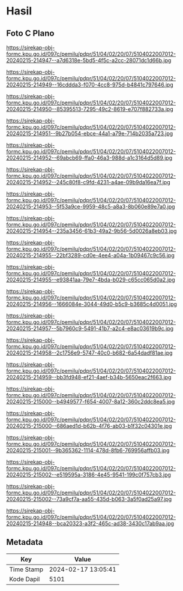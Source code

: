 # Hasil

## Foto C Plano

https://sirekap-obj-formc.kpu.go.id/097c/pemilu/pdpr/51/04/02/20/07/5104022007012-20240215-214947--a7d6318e-5bd5-4f5c-a2cc-28071dc1d66b.jpg

https://sirekap-obj-formc.kpu.go.id/097c/pemilu/pdpr/51/04/02/20/07/5104022007012-20240215-214949--16cddda3-f070-4cc8-975d-b4841c797646.jpg

https://sirekap-obj-formc.kpu.go.id/097c/pemilu/pdpr/51/04/02/20/07/5104022007012-20240215-214950--85395513-7295-49c2-8619-e707f882733a.jpg

https://sirekap-obj-formc.kpu.go.id/097c/pemilu/pdpr/51/04/02/20/07/5104022007012-20240215-214951--9b27b054-ebce-44a1-a79e-714b2035a723.jpg

https://sirekap-obj-formc.kpu.go.id/097c/pemilu/pdpr/51/04/02/20/07/5104022007012-20240215-214952--69abcb69-ffa0-46a3-988d-a1c3164d5d89.jpg

https://sirekap-obj-formc.kpu.go.id/097c/pemilu/pdpr/51/04/02/20/07/5104022007012-20240215-214952--245c80f8-c9fd-4231-a4ae-09b9da16ea7f.jpg

https://sirekap-obj-formc.kpu.go.id/097c/pemilu/pdpr/51/04/02/20/07/5104022007012-20240215-214953--5f53a9ce-9959-48c5-a8a3-8b060e89e7a0.jpg

https://sirekap-obj-formc.kpu.go.id/097c/pemilu/pdpr/51/04/02/20/07/5104022007012-20240215-214954--235a3456-61b3-49a2-9b56-5d0026a8eb03.jpg

https://sirekap-obj-formc.kpu.go.id/097c/pemilu/pdpr/51/04/02/20/07/5104022007012-20240215-214955--22bf3289-cd0e-4ee4-a04a-1b09467c9c56.jpg

https://sirekap-obj-formc.kpu.go.id/097c/pemilu/pdpr/51/04/02/20/07/5104022007012-20240215-214955--e93841aa-79e7-4bda-b029-c65cc065d0a2.jpg

https://sirekap-obj-formc.kpu.go.id/097c/pemilu/pdpr/51/04/02/20/07/5104022007012-20240215-214956--1666084e-3044-49d0-b5c9-b3685c4d0051.jpg

https://sirekap-obj-formc.kpu.go.id/097c/pemilu/pdpr/51/04/02/20/07/5104022007012-20240215-214957--5b7960c9-5491-41b7-a2c4-e8ac03619b9c.jpg

https://sirekap-obj-formc.kpu.go.id/097c/pemilu/pdpr/51/04/02/20/07/5104022007012-20240215-214958--2c1756e9-5747-40c0-b682-6a54dadf81ae.jpg

https://sirekap-obj-formc.kpu.go.id/097c/pemilu/pdpr/51/04/02/20/07/5104022007012-20240215-214959--bb3fd948-ef21-4aef-b34b-5650eac2f663.jpg

https://sirekap-obj-formc.kpu.go.id/097c/pemilu/pdpr/51/04/02/20/07/5104022007012-20240215-215000--b4949577-f654-4007-8a12-360c2ddc8ea5.jpg

https://sirekap-obj-formc.kpu.go.id/097c/pemilu/pdpr/51/04/02/20/07/5104022007012-20240215-215000--686aed1d-b62b-4f76-ab03-b1f32c04301e.jpg

https://sirekap-obj-formc.kpu.go.id/097c/pemilu/pdpr/51/04/02/20/07/5104022007012-20240215-215001--9b365362-1114-478d-8fb6-769956affb03.jpg

https://sirekap-obj-formc.kpu.go.id/097c/pemilu/pdpr/51/04/02/20/07/5104022007012-20240215-215002--e519595a-3186-4e45-9541-199c0f757cb3.jpg

https://sirekap-obj-formc.kpu.go.id/097c/pemilu/pdpr/51/04/02/20/07/5104022007012-20240215-215002--73a9cf7a-aa55-435d-b063-3a5f0ad25a97.jpg

https://sirekap-obj-formc.kpu.go.id/097c/pemilu/pdpr/51/04/02/20/07/5104022007012-20240215-214948--bca20323-a3f2-465c-ad38-3430c17ab9aa.jpg


## Metadata

| Key        | Value               |
| ---------- | ------------------- |
| Time Stamp | 2024-02-17 13:05:41 |
| Kode Dapil | 5101                |



